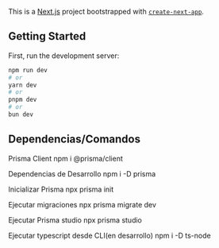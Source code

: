 This is a [Next.js](https://nextjs.org) project bootstrapped with [`create-next-app`](https://nextjs.org/docs/app/api-reference/cli/create-next-app).

## Getting Started

First, run the development server:

```bash
npm run dev
# or
yarn dev
# or
pnpm dev
# or
bun dev
```

## Dependencias/Comandos
Prisma Client
npm i @prisma/client

Dependencias de Desarrollo
npm i -D prisma 

Inicializar Prisma
npx prisma init

Ejecutar migraciones
npx prisma migrate dev

Ejecutar Prisma studio
npx prisma studio

Ejecutar typescript desde CLI(en desarrollo)
npm i -D ts-node

